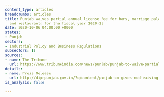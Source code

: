 ```yaml
---
content_type: articles
breadcrumbs: articles
title: Punjab waives partial annual license fee for bars, marriage palaces, hotels,
  and restaurants for the fiscal year 2020-21
date: 2020-10-06 04:00:00 +0000
states:
- Punjab
sectors:
- Industrial Policy and Business Regulations
subsectors: []
sources:
- name: The Tribune
  url: https://www.tribuneindia.com/news/punjab/punjab-to-waive-partial-annual-licence-fee-for-bars-marriage-palaces-148946
details:
- name: Press Release
  url: http://diprpunjab.gov.in/?q=content/punjab-cm-gives-nod-waiving-annual-licence-fee-quarterly-assessed-fee-bars-marriage-palaces
is_analysis: false

---
```

